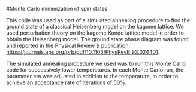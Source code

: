 #Monte Carlo minimization of spin states

This code was used as part of a simulated annealing procedure to find the ground state of a classical Heisenberg model on the kagome lattice. We used perturbation theory on the kagome Kondo lattice model in order to obtain the Heisenberg model. The ground state phase diagram was found and reported in the Physical Review B publication, https://journals.aps.org/prb/pdf/10.1103/PhysRevB.93.024401.

The simulated annealing procedure we used was to run this Monte Carlo code for successively lower temperatures. In each Monte Carlo run, the parameter eta was adjusted in addition to the temperature, in order to achieve an acceptance rate of iterations of 50%.
